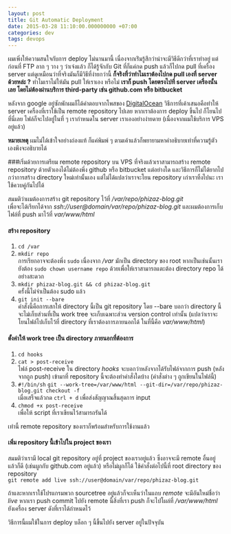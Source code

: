 ```yaml
---
layout: post
title: Git Automatic Deployment
date: 2015-03-28 11:10:00.000000000 +07:00
categories: dev
tags: devops
---
```

ผมเพิ่งให้ความสนใจกับการ deploy ไม่นานมานี้ เนื่องจากเร่ิมรู้สึกว่าน่าจะมีวิธีดีกว่าที่เราทำอยู่ แต่ก่อนที่ FTP ลาก ๆ วาง ๆ ว่าเจ๋งแล้ว ก็ได้รู้จักกับ Git ที่ก็แค่กด push แล้วก็ไปกด pull ที่เครื่อง server แต่ดูเหมือนว่าที่จริงมันก็มีวิธีที่ง่ายกว่านี้ **ก็จริงที่ว่าทำไมเราต้องไปกด pull เองที่ server ด้วยหล่ะ ?** ทำไมเราไม่ให้มัน pull ให้เราเอง หรือไม่ **เราก็ push โดยตรงไปที่ server เครื่องนั้นเลย โดยไม่ต้องผ่านบริการ third-party เช่น github.com หรือ bitbucket**

หลังจาก google อยู่ซักพักผมก็ได้คำตอบจากโพสของ [DigitalOcean](https://www.digitalocean.com/community/tutorials/how-to-set-up-automatic-deployment-with-git-with-a-vps) วิธีการที่เค้าเสนอคือทำให้ server เครื่องที่เราใช้เป็น remote repository ไปเลย หากเราต้องการ deploy ขึ้นไป ก็โยนไปที่นี่เลย ไฟล์ก็จะไปอยู่ในที่ ๆ เรากำหนดใน server เราเองอย่างง่ายดาย (เนื่องจากผมใช้บริการ VPS อยู่แล้ว)

**หมายเหตุ** ผมไม่ได้เข้าใจอย่างถ่องแท้ ก็แค่พิมพ์ ๆ ตามเค้าแล้วก็พยายามหาคำอธิบายเท่าที่ความรู้ตัวเองพึงจะอธิบายได้ 

###เริ่มด้วยการเตรียม remote repository บน VPS
ที่จริงแล้วเราสามารถสร้าง remote repository ด้วยตัวเองได้ไม่ต้องพึ่ง github หรือ bitbucket แต่อย่างใด และวิธีการก็ไม่ได้ยากไปกว่าการสร้าง directory ใหม่เท่านั้นเอง แต่ไม่ได้แปลว่าเราจะโยน repository เก่าเราทิ้งไปนะ เราใช้ควบคู่กันไปได้

สมมติว่าผมต้องการสร้าง git repository ไว้ที่ */var/repo/phizaz-blog.git*   
เพื่อจะได้เรียกได้จาก *ssh://user@domain/var/repo/phizaz-blog.git*
และผมต้องการเก็บไฟล์ที่ push มาไว้ที่ *var/www/html*

#### สร้าง repository
1. `cd /var`  
2. `mkdir repo`  
การเรียกอาจจะต้องพึ่ง `sudo` เนื่องจาก */var* มักเป็น directory ของ root หากเป็นเช่นนั้นเรายังต้อง `sudo chown username repo` ด้วยเพื่อให้เราสามารถแตะต้อง directory repo ได้อย่างสะดวก
3. `mkdir phizaz-blog.git && cd phizaz-blog.git`  
ครั้งนี้ไม่จำเป็นต้อง sudo แล้ว
4. `git init --bare`  
คำสั่งนี้คือการเสกให้ directory นี้เป็น git repository โดย --bare บอกว่า directory นี้จะไม่เก็บส่วนที่เป็น work tree จะเก็บเฉพาะส่วน version control เท่านั้น (แปลว่าเราจะโยนไฟล์ไปเก็บไว้ที่ directory ที่เราต้องการภายนอกได้ ในที่นี้คือ *var/www/html*)

#### ตั้งค่าให้ work tree เป็น directory ภายนอกที่ต้องการ
1. `cd hooks`
2. `cat > post-receive`  
ไฟล์ post-receive ใน directory *hooks* จะบอกว่าหลังจากได้รับไฟล์จากการ push (หลังจากถูก push) เข้ามาที่ repository นี้จะต้องทำคำสั่งใดบ้าง (คำสั่งต่าง ๆ ถูกเขียนในไฟล์นี้)
3. `#!/bin/sh`
`git --work-tree=/var/www/html --git-dir=/var/repo/phizaz-blog.git checkout -f`  
เมื่อเสร็จแล้วกด `ctrl + d` เพื่อส่งสัญญาณสิ้นสุดการ input
4. `chmod +x post-receive`  
เพื่อให้ script ที่เราเขียนไว้สามารถรันได้

เท่านี้ remote repository ของเราก็พร้อมสำหรับการใช้งานแล้ว

#### เพิ่ม repository นี้เข้าไปใน project ของเรา
สมมติว่าเรามี local git repository อยู่ที่ project ของเราอยู่แล้ว ซึ่งอาจจะมี remote อื่นอยู่แล้วก็ดี (เช่นผูกกับ github.com อยู่แล้ว) หรือไม่ผูกก็ได้ ใช้คำสั่งต่อไปนี้ที่ root directory ของ repository  
`git remote add live ssh://user@domain/var/repo/phizaz-blog.git`

ถ้าและหากเราใช้โปรแกรมพวก sourcetree อยู่แล้วก็จะเห็นว่าในแถบ *remote* จะมีอันใหม่ชื่อว่า *live* หากเรา push commit ไปยัง remote นี้สิ่งที่เรา push ก็จะไปโผล่ที่ */var/www/html* ยังเครื่อง server ดังที่เราได้กำหนดไว้

วิธีการนี้ผมใช้ในการ deploy บล็อก ๆ นี้ขึ้นไปยัง server อยู่ในปัจจุบัน
